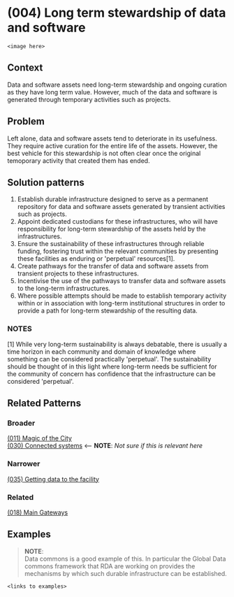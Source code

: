 # (004) Long term stewardship of data and software

`<image here>`

## Context

Data and software assets need long-term stewardship and ongoing curation as they have long term value.  However, much of the data and software is generated through temporary activities such as projects.

## Problem

Left alone, data and software assets tend to deteriorate in its usefulness.  They require active curation for the entire life of the assets.  However, the best vehicle for this stewardship is not often clear once the original temoporary activity that created them has ended.

## Solution patterns

1. Establish durable infrastructure designed to serve as a permanent repository for data and software assets generated by 
   transient activities such as projects.
1. Appoint dedicated custodians for these infrastructures, who will have responsibility for long-term stewardship of the assets 
   held by the infrastructures.
1. Ensure the sustainability of these infrastructures through reliable funding, fostering trust within the relevant communities by 
   presenting these facilities as enduring or 'perpetual' resources[1].
1. Create pathways for the transfer of data and software assets from transient projects to these infrastructures.
1. Incentivise the use of the pathways to transfer data and software assets to the long-term infrastructures.
1. Where possible attempts should be made to establish temporary activity within or in association with long-term institutional 
   structures in order to provide a path for long-term stewardship of the resulting data.

### NOTES

[1]  While very long-term sustainability is always debatable, there is usually a time horizon in each community and domain of 
     knowledge where something can be considered practically 'perpetual'.  The sustainability should be thought of in this light
	 where long-term needs be sufficient for the community of concern has confidence that the infrastructure can be considered
	 'perpetual'.

## Related Patterns
### Broader
[(011) Magic of the City](../(011)%20Magic%20of%20the%20city/README.md)  
[(030) Connected systems](../(030)%20Connected%20Systems/README.md)  <-- **NOTE**: _Not sure if this is relevant here_


### Narrower
[(035) Getting data to the facility](../(035)%20Getting%20data%20to%20the%20facility/README.md)

### Related
[(018) Main Gateways](../(018)%20Main%20gateways/README.md)

## Examples

> **NOTE**:  
> Data commons is a good example of this.  In particular the Global Data commons framework that RDA are working on
> provides the mechanisms by which such durable infrastructure can be established.

`<links to examples>`
